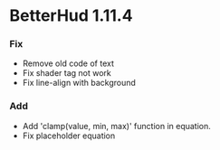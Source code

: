 # BetterHud 1.11.4

### Fix
- Remove old code of text
- Fix shader tag not work
- Fix line-align with background

### Add
- Add 'clamp(value, min, max)' function in equation.
- Fix placeholder equation